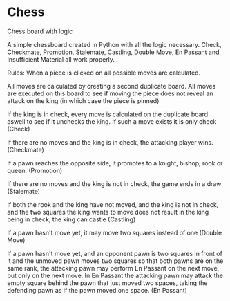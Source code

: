 # Chess
Chess board with logic

A simple chessboard created in Python with all the logic necessary. Check, Checkmate, Promotion, Stalemate, Castling, Double Move, En Passant and Insufficient Material all work properly.

Rules:
When a piece is clicked on all possible moves are calculated.

All moves are calculated by creating a second duplicate board. All moves are executed on this board to see if moving the piece does not reveal an attack on the king (in which case the piece is pinned)

If the king is in check, every move is calculated on the duplicate board aswell to see if it unchecks the king. If such a move exists it is only check (Check)

If there are no moves and the king is in check, the attacking player wins. (Checkmate)

If a pawn reaches the opposite side, it promotes to a knight, bishop, rook or queen. (Promotion)

If there are no moves and the king is not in check, the game ends in a draw (Stalemate)

If both the rook and the king have not moved, and the king is not in check, and the two squares the king wants to move does not result in the king being in check, the king can castle (Castling)

If a pawn hasn't move yet, it may move two squares instead of one (Double Move)

If a pawn hasn't move yet, and an opponent pawn is two squares in front of it and the unmoved pawn moves two squares so that both pawns are on the same rank, the attacking pawn may perform En Passant on the next move, but only on the next move. In En Passant the attacking pawn may attack the empty square behind the pawn that just moved two spaces, taking the defending pawn as if the pawn moved one space. (En Passant)
